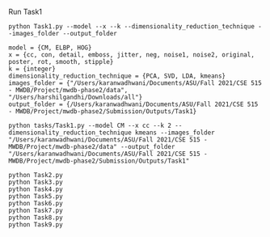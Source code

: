 Run Task1

    python Task1.py --model --x --k --dimensionality_reduction_technique --images_folder --output_folder 

    model = {CM, ELBP, HOG}
    x = {cc, con, detail, emboss, jitter, neg, noise1, noise2, original, poster, rot, smooth, stipple}
    k = {integer}
    dimensionality_reduction_technique = {PCA, SVD, LDA, kmeans}
    images_folder = {"/Users/karanwadhwani/Documents/ASU/Fall 2021/CSE 515 - MWDB/Project/mwdb-phase2/data", "/Users/harshilgandhi/Downloads/all"}
    output_folder = {/Users/karanwadhwani/Documents/ASU/Fall 2021/CSE 515 - MWDB/Project/mwdb-phase2/Submission/Outputs/Task1}

    python tasks/Task1.py --model CM --x cc --k 2 --dimensionality_reduction_technique kmeans --images_folder "/Users/karanwadhwani/Documents/ASU/Fall 2021/CSE 515 - MWDB/Project/mwdb-phase2/data" --output_folder "/Users/karanwadhwani/Documents/ASU/Fall 2021/CSE 515 - MWDB/Project/mwdb-phase2/Submission/Outputs/Task1"
    
    python Task2.py
    python Task3.py
    python Task4.py
    python Task5.py
    python Task6.py
    python Task7.py
    python Task8.py
    python Task9.py
